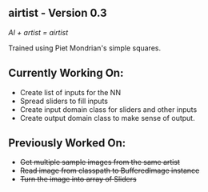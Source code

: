 airtist - Version 0.3
-------
_AI + artist = airtist_


Trained using Piet Mondrian's simple squares.


Currently Working On:
---------------------
- Create list of inputs for the NN
- Spread sliders to fill inputs
- Create input domain class for sliders and other inputs
- Create output domain class to make sense of output.

Previously Worked On:
---------------------
- ~~Get multiple sample images from the same artist~~
- ~~Read image from classpath to BufferedImage instance~~
- ~~Turn the image into array of Sliders~~